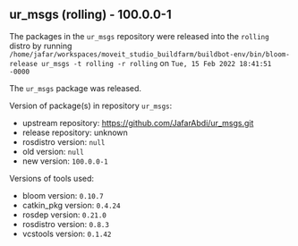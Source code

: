 ## ur_msgs (rolling) - 100.0.0-1

The packages in the `ur_msgs` repository were released into the `rolling` distro by running `/home/jafar/workspaces/moveit_studio_buildfarm/buildbot-env/bin/bloom-release ur_msgs -t rolling -r rolling` on `Tue, 15 Feb 2022 18:41:51 -0000`

The `ur_msgs` package was released.

Version of package(s) in repository `ur_msgs`:

- upstream repository: https://github.com/JafarAbdi/ur_msgs.git
- release repository: unknown
- rosdistro version: `null`
- old version: `null`
- new version: `100.0.0-1`

Versions of tools used:

- bloom version: `0.10.7`
- catkin_pkg version: `0.4.24`
- rosdep version: `0.21.0`
- rosdistro version: `0.8.3`
- vcstools version: `0.1.42`



